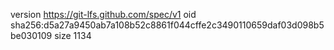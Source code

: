 version https://git-lfs.github.com/spec/v1
oid sha256:d5a27a9450ab7a108b52c8861f044cffe2c3490110659daf03d098b5be030109
size 1134
